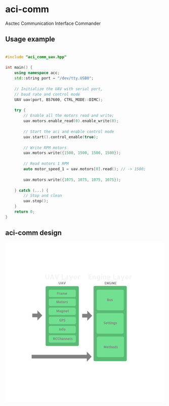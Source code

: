 # aci-comm
Asctec Communication Interface Commander

## Usage example
```C++

#include "aci_comm_uav.hpp"

int main() {
	using namespace acc; 
    std::string port = "/dev/tty.USB0";
	
	// Initialize the UAV with serial port, 
	// baud rate and control mode
	UAV uav(port, B57600, CTRL_MODE::DIMC);
	
	try {
		// Enable all the motors read and write;
		uav.motors.enable_read(0).enable_write(0);

		// Start the aci and enable control mode
        uav.start().control_enable(true);

        // Write RPM motors 
        uav.motors.write({1500, 1500, 1500, 1500});

        // Read motors 1 RPM
        auto motor_speed_1 = uav.motors[0].read(); // -> 1500;

        uav.motors.write({1075, 1075, 1075, 1075});
		
	} catch (...) {
		// Stop and clean
		uav.stop();
	} 
	return 0;	
}
```

## aci-comm design
![aci-comm-design](doc_images/aci_comm_design.png)


